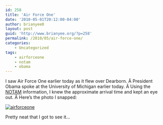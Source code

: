 ```yaml
---
id: 258
title: 'Air Force One'
date: '2010-05-01T20:12:00-04:00'
author: brianyee0
layout: post
guid: 'http://www.brianyee.org/?p=258'
permalink: /2010/05/air-force-one/
categories:
    - Uncategorized
tags:
    - airforceone
    - notam
    - obama
---
```


I saw Air Force One earlier today as it flew over Dearborn. Â President Obama spoke at the University of Michigan earlier today. Â Using the [NOTAM](http://en.wikipedia.org/wiki/NOTAM) information, I knew the approximate arrival time and kept an eye out. Â Here’s the photo I snapped:

[![](https://i0.wp.com/www.brianyee.org/wp-content/uploads/2010/05/airforceone.jpg?resize=400%2C234 "airforceone")](https://i0.wp.com/www.brianyee.org/wp-content/uploads/2010/05/airforceone.jpg)

Pretty neat that I got to see it…